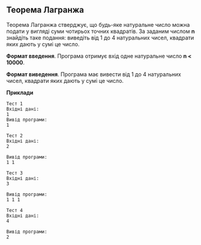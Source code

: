 ## Теорема Лагранжа
Теорема Лагранжа стверджує, що будь-яке натуральне число можна подати у вигляді суми чотирьох точних
квадратів. За заданим числом **n** знайдіть таке подання: виведіть від 1 до 4 натуральних чисел, 
квадрати яких дають у сумі це число.

**Формат введення**. Програма отримує вхід одне натуральне число **n < 10000**.

**Формат виведення**. Програма має вивести від 1 до 4 натуральних чисел, квадрати яких дають у сумі це число.

**Приклади**

```
Тест 1
Вхідні дані:
1
Вивід програми:
1

Тест 2
Вхідні дані:
2

Вивід програми:
1 1

Тест 3
Вхідні дані:
3

Вивід програми:
1 1 1

Тест 4
Вхідні дані:
4

Вивід програми:
2
```
